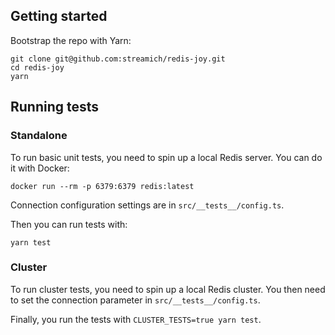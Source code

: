 ## Getting started

Bootstrap the repo with Yarn:

```
git clone git@github.com:streamich/redis-joy.git
cd redis-joy
yarn
```


## Running tests

### Standalone

To run basic unit tests, you need to spin up a local Redis server. You can do it with Docker:

```
docker run --rm -p 6379:6379 redis:latest
```

Connection configuration settings are in `src/__tests__/config.ts`.

Then you can run tests with:

```
yarn test
```


### Cluster

To run cluster tests, you need to spin up a local Redis cluster. You then need
to set the connection parameter in `src/__tests__/config.ts`.

Finally, you run the tests with `CLUSTER_TESTS=true yarn test`.

